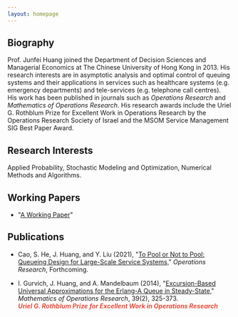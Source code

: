 ```yaml
---
layout: homepage
---
```


## Biography

Prof. Junfei Huang joined the Department of Decision Sciences and Managerial Economics at The Chinese University of Hong Kong in 2013. His research interests are in asymptotic analysis and optimal control of queuing systems and their applications in services such as healthcare systems (e.g. emergency departments) and tele-services (e.g. telephone call centres). His work has been published in journals such as <i>Operations Research</i> and <i>Mathematics of Operations Research</i>. His research awards include the Uriel G. Rothblum Prize for Excellent Work in Operations Research by the Operations Research Society of Israel and the MSOM Service Management SIG Best Paper Award.

## Research Interests

Applied Probability, Stochastic Modeling and Optimization, Numerical Methods and Algorithms.
## Working Papers

- "[A Working Paper](https://rdcu.be/cc2CP)"

## Publications

- Cao, S. He, J. Huang, and Y. Liu (2021), "[To Pool or Not to Pool: Queueing Design for Large-Scale Service Systems,](https://doi.org/10.1287/opre.2019.1976)" *Operations Research*, Forthcoming.

- I. Gurvich, J. Huang, and A. Mandelbaum (2014), "[Excursion-Based Universal Approximations for the Erlang-A Queue in Steady-State,](https://doi.org/10.1287/moor.2013.0606)" *Mathematics of Operations Research*, 39(2), 325-373.
  <br>
  <strong>
  <i style="color:#e74d3c">**Uriel G. Rothblum Prize for Excellent Work in Operations Research**</i>
  </strong>